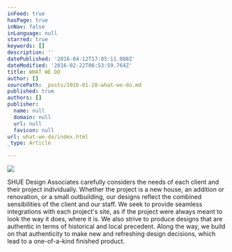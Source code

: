 ```yaml
---
inFeed: true
hasPage: true
inNav: false
inLanguage: null
starred: true
keywords: []
description: ''
datePublished: '2016-04-12T17:05:11.088Z'
dateModified: '2016-02-22T06:53:59.764Z'
title: WHAT WE DO
author: []
sourcePath: _posts/2016-01-28-what-we-do.md
published: true
authors: []
publisher:
  name: null
  domain: null
  url: null
  favicon: null
url: what-we-do/index.html
_type: Article

---
```

![](https://the-grid-user-content.s3-us-west-2.amazonaws.com/db7874c8-f506-427b-ad4d-d3563da7855d.png)

SHUE Design Associates carefully considers the needs of each client and their project individually.  Whether the project is a new house, an addition or renovation, or a small outbuilding, our designs reflect the combined sensibilities of the client and our staff.  We seek to provide seamless integrations with each project's site, as if the project were always meant to look the way it does, where it is.  We also strive to produce designs that are authentic in terms of historical and local precedent.  Along the way, we build on that authenticity to make new and refreshing design decisions, which lead to a one-of-a-kind finished product.